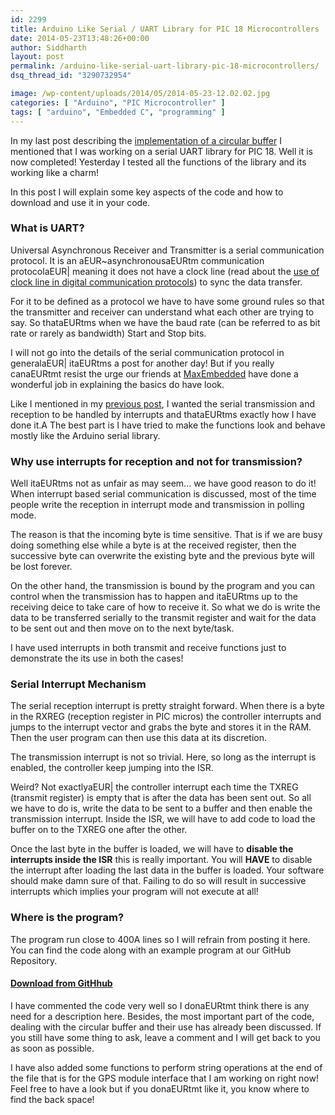 ```yaml
---
id: 2299
title: Arduino Like Serial / UART Library for PIC 18 Microcontrollers
date: 2014-05-23T13:48:26+00:00
author: Siddharth
layout: post
permalink: /arduino-like-serial-uart-library-pic-18-microcontrollers/
dsq_thread_id: "3290732954"

image: /wp-content/uploads/2014/05/2014-05-23-12.02.02.jpg
categories: [ "Arduino", "PIC Microcontroller" ]
tags: [ "arduino", "Embedded C", "programming" ]
---
```


In my last post describing the <a title="Implementing Circular Buffer in Embedded C" href="http://embedjournal.com/2014/05/implementing-circular-buffer-embedded-c/" target="_blank">implementation of a circular buffer</a> I mentioned that I was working on a serial UART library for PIC 18. Well it is now completed! Yesterday I tested all the functions of the library and its working like a charm!

In this post I will explain some key aspects of the code and how to download and use it in your code.

### What is UART?

Universal Asynchronous Receiver and Transmitter is a serial communication protocol. It is an aEUR~asynchronousaEURtm communication protocolaEUR| meaning it does not have a clock line (read about the <a title="Need for Clock Line in Digital Communication" href="http://embedjournal.com/2013/06/need-for-clock/" target="_blank">use of clock line in digital communication protocols</a>) to sync the data transfer.

For it to be defined as a protocol we have to have some ground rules so that the transmitter and receiver can understand what each other are trying to say. So thataEURtms when we have the baud rate (can be referred to as bit rate or rarely as bandwidth) Start and Stop bits.

I will not go into the details of the serial communication protocol in generalaEUR| itaEURtms a post for another day! But if you really canaEURtmt resist the urge our friends at <a href="maxembedded.com/2013/09/21/serial-communication-rs232-basics/" target="_blank">MaxEmbedded</a> have done a wonderful job in explaining the basics do have look.

Like I mentioned in my <a title="Implementing Circular Buffer in Embedded C" href="http://embedjournal.com/2014/05/implementing-circular-buffer-embedded-c/" target="_blank">previous post</a>, I wanted the serial transmission and reception to be handled by interrupts and thataEURtms exactly how I have done it.A The best part is I have tried to make the functions look and behave mostly like the Arduino serial library.

### Why use interrupts for reception and not for transmission?

Well itaEURtms not as unfair as may seem... we have good reason to do it! When interrupt based serial communication is discussed, most of the time people write the reception in interrupt mode and transmission in polling mode.

The reason is that the incoming byte is time sensitive. That is if we are busy doing something else while a byte is at the received register, then the successive byte can overwrite the existing byte and the previous byte will be lost forever.

On the other hand, the transmission is bound by the program and you can control when the transmission has to happen and itaEURtms up to the receiving deice to take care of how to receive it. So what we do is write the data to be transferred serially to the transmit register and wait for the data to be sent out and then move on to the next byte/task.

I have used interrupts in both transmit and receive functions just to demonstrate the its use in both the cases!

### Serial Interrupt Mechanism

The serial reception interrupt is pretty straight forward. When there is a byte in the RXREG (reception register in PIC micros) the controller interrupts and jumps to the interrupt vector and grabs the byte and stores it in the RAM. Then the user program can then use this data at its discretion.

The transmission interrupt is not so trivial. Here, so long as the interrupt is enabled, the controller keep jumping into the ISR.

Weird? Not exactlyaEUR| the controller interrupt each time the TXREG (transmit register) is empty that is after the data has been sent out. So all we have to do is, write the data to be sent to a buffer and then enable the transmission interrupt. Inside the ISR, we will have to add code to load the buffer on to the TXREG one after the other.

Once the last byte in the buffer is loaded, we will have to **disable the interrupts inside the ISR** this is really important. You will **HAVE** to disable the interrupt after loading the last data in the buffer is loaded. Your software should make damn sure of that. Failing to do so will result in successive interrupts which implies your program will not execute at all!

### Where is the program?

The program run close to 400A lines so I will refrain from posting it here. You can find the code along with an example program at our GitHub Repository.

#### <a title="Vist GitHub repository" href="https://github.com/EmbedJournal/PIC-Hardware-UART" target="_blank">Download from GitHhub<br /> </a>

I have commented the code very well so I donaEURtmt think there is any need for a description here. Besides, the most important part of the code, dealing with the circular buffer and their use has already been discussed. If you still have some thing to ask, leave a comment and I will get back to you as soon as possible.

I have also added some functions to perform string operations at the end of the file that is for the GPS module interface that I am working on right now! Feel free to have a look but if you donaEURtmt like it, you know where to find the back space!